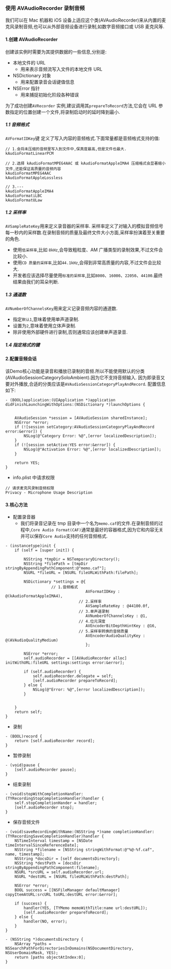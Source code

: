 ### 使用 AVAudioRecorder 录制音频

我们可以在 Mac 机器和 iOS 设备上适应这个类(AVAudioRecorder)来从内置的麦克风录制音频,也可以从外部音频设备进行录制,如数字音频接口或 USB 麦克风等.

#### 1.创建 AVAudioRecorder

创建该实例时需要为其提供数据的一些信息,分别是:

- 本地文件的 URL
	-  用来表示音频流写入文件的本地文件 URL
- NSDictionary 对象
	- 用来配置录音会话键值信息
- NSError 指针
	- 用来捕捉初始化阶段各种错误

为了成功创建`AVRecorder`    实例,建议调用其`prepareToRecord`方法,它会在 URL 参数指定的位置创建一个文件,将录制启动时的延时降到最小.

##### 1.1 音频格式

`AVFormatIDKey`键 定义了写入内容的音频格式.下面常量都是音频格式支持的值:

```objc
// 1.会将未压缩的音频里写入到文件中,保真度最高,但是文件也最大.
kAudioFormatLinearPCM

// 2.选择 kAudioFormatMPEG4AAC 或 kAudioFormatAppleIMA4 压缩格式会显著缩小文件,还能保证高质量的音频内容
kAudioFormatMPEG4AAC
kAudioFormatAppleLossless

// 3.---
kAudioFormatAppleIMA4
kAudioFormatiLBC
kAudioFormatULaw
```

##### 1.2 采样率

`AVSampleRateKey`用来定义录音器的采样率.
	采样率定义了对输入的模拟音频信号每一秒内的采样数.在录制音频的质量及最终文件大小方面,采样率扮演着至关重要的角色.
	
- 使用`低采样率`,比如 `8kHz`,会导致粗粒度、AM 广播类型的录制效果,不过文件会比较小.
- 使用`CD 质量的采样率`,比如`44.1kHz`,会得到非常高质量的内容,不过文件会比较大.
- 开发者应该选择尽量使用`标准的采样率`,比如`8000`、`16000`、`22050`、`44100`.最终结果由我们的耳朵判断.

##### 1.3 通道数

`AVNumberOfChannelsKey`用来定义记录音频内容的通道数.

- 指定`默认1`,意味着使用单声道录制.
- 设置为`2`,意味着使用立体声录制.
- 除非使用外部硬件进行录制,否则通常应该创建单声道录音.

##### 1.4 指定格式的键


#### 2.配置音频会话

该Demo核心功能是录音和播放已录制的音频.所以不能使用默认的分类(AVAudioSessionCategorySoloAmbient).因为它不支持音频输入.
因为即录音又要对外播放,合适的分类应该是`AVAudioSessionCategoryPlayAndRecord`. 配置信息如下:

```objc
- (BOOL)application:(UIApplication *)application didFinishLaunchingWithOptions:(NSDictionary *)launchOptions {
    

    AVAudioSession *session = [AVAudioSession sharedInstance];
    NSError *error;
    if (![session setCategory:AVAudioSessionCategoryPlayAndRecord error:&error]) {
        NSLog(@"Category Error: %@",[error localizedDescription]);
    }
    if (![session setActive:YES error:&error]) {
        NSLog(@"Activation Error: %@",[error localizedDescription]);
    }
    
    return YES;
}
```


- info.plist 中请求权限

```objc
// 请求麦克风录制音频权限
Privacy - Microphone Usage Description
```

#### 3.核心方法

- 配置录音器
	- 我们将录音记录在 tmp 目录中一个名为`memo.caf`的文件.在录制音频的过程中,`Core Audio Format(CAF)`通常是最好的容器格式,因为它和内容无关并可以保存`Core Audio`支持的任何音频格式.

```objc
- (instancetype)init {
    if (self = [super init]) {
        
        NSString *tmpDir = NSTemporaryDirectory();
        NSString *filePath = [tmpDir stringByAppendingPathComponent:@"memo.caf"];
        NSURL *fileURL = [NSURL fileURLWithPath:filePath];
        
        NSDictionary *settings = @{
        			// 1.音频格式
                                   AVFormatIDKey : @(kAudioFormatAppleIMA4),
                                // 2.采样率
                                   AVSampleRateKey : @44100.0f,
                                // 3.单声道录制
                                   AVNumberOfChannelsKey : @1,
                                // 4.位元深度
                                   AVEncoderBitDepthHintKey : @16,							
                                // 5.采样率转换的音频质量
                                   AVEncoderAudioQualityKey : @(AVAudioQualityMedium)
                                   };
        
        NSError *error;
        self.audioRecorder = [[AVAudioRecorder alloc] initWithURL:fileURL settings:settings error:&error];
        
        if (self.audioRecorder) {
            self.audioRecorder.delegate = self;
            [self.audioRecorder prepareToRecord];
        } else {
            NSLog(@"Error: %@",[error localizedDescription]);
        }
        
        
    }
    return self;
}
```

- 录制

```objc
- (BOOL)record {
    return [self.audioRecorder record];
}
```

- 暂停录制

```objc
- (void)pause {
    [self.audioRecorder pause];
}
```

- 结束录制

```objc
- (void)stopWithCompletionHandler:(TYRecordingStopCompletionHandler)handler {
    self.stopCompletionHander = handler;
    [self.audioRecorder stop];
}
```

- 保存音频文件

```objc
- (void)saveRecordingWithName:(NSString *)name completionHandler:(TYRecordingSaveCompletionHandler)handler {
    NSTimeInterval timestamp = [NSDate timeIntervalSinceReferenceDate];
    NSString *filename = [NSString stringWithFormat:@"%@-%f.caf", name, timestamp];
    NSString *docsDir = [self documentsDirectory];
    NSString *destPath = [docsDir stringByAppendingPathComponent:filename];
    NSURL *srcURL = self.audioRecorder.url;
    NSURL *destURL = [NSURL fileURLWithPath:destPath];
    
    NSError *error;
    BOOL success = [[NSFileManager defaultManager] copyItemAtURL:srcURL toURL:destURL error:&error];
    
    if (success) {
        handler(YES, [TYMemo memoWithTitle:name url:destURL]);
        [self.audioRecorder prepareToRecord];
    } else {
        handler(NO, error);
    }
}

- (NSString *)documentsDirectory {
    NSArray *paths = NSSearchPathForDirectoriesInDomains(NSDocumentDirectory, NSUserDomainMask, YES);
    return [paths objectAtIndex:0];
}
```

